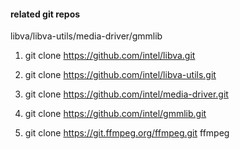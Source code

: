 

#### related git repos

libva/libva-utils/media-driver/gmmlib

1. git clone https://github.com/intel/libva.git

2. git clone https://github.com/intel/libva-utils.git

3. git clone https://github.com/intel/media-driver.git

4. git clone https://github.com/intel/gmmlib.git

5. git clone https://git.ffmpeg.org/ffmpeg.git ffmpeg